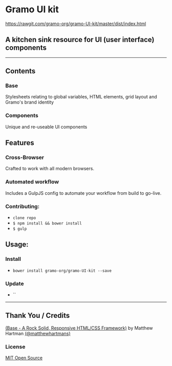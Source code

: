 # Gramo UI kit

https://rawgit.com/gramo-org/gramo-UI-kit/master/dist/index.html

## A kitchen sink resource for UI (user interface) components

* * *

## Contents

### Base
Stylesheets relating to global variables, HTML elements, grid layout and Gramo's brand identity

### Components
Unique and re-useable UI components

## Features

### Cross-Browser
Crafted to work with all modern browsers.

### Automated workflow
Includes a GulpJS config to automate your workflow from build to go-live.

### Contributing:

- `clone repo`
- `$ npm install && bower install`
- `$ gulp`

## Usage:

### Install

- `bower install gramo-org/gramo-UI-kit --save`

### Update
- `` 

* * *

## Thank You / Credits
[(Base - A Rock Solid, Responsive HTML/CSS Framework)](http://getbase.org) by Matthew Hartman [(@matthewhartmans)](http://twitter.com/matthewhartmans)

### License
[MIT Open Source](https://opensource.org/licenses/MIT)
